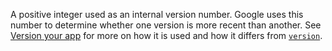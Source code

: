 A positive integer used as an internal version number. Google uses this number
to determine whether one version is more recent than another. See
[Version your app](https://developer.android.com/studio/publish/versioning#appversioning)
for more on how it is used and how it differs from [`version`](#version).
